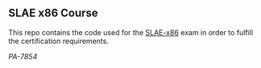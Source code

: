 ## SLAE x86 Course

This repo contains the code used for the [SLAE-x86](https://www.pentesteracademy.com/course?id=3) exam in order to fulfill the certification requirements.

_PA-7854_


